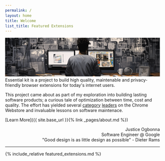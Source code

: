 ```yaml
---
permalink: /
layout: home
title: Welcome
list_title: Featured Extensions
---
```


<img class="hero" alt="painting about the connectedness of a black programmer from behind and computer, pet, phones and apps in modern abstract greyscale --ar 40:20. Generated by Midjourney" src="./assets/imgs/justice_o_painting_about_the_connectedness_of_a_black_programmer_cropped.png">
Essential kit is a project to build high quality, maintenable and privacy-friendly browser extensions for today's internet users.

This project came about as part of my exploration into building lasting software products; a curious tale of optimization between time, cost and quality. The effort has yielded several [category](https://chrome.google.com/webstore/search/scientific%20calculator?hl=en-US) [leaders](https://chrome.google.com/webstore/search/search%20preview?hl=en-US) on the Chrome Webstore and invaluable lessons on software maintenace.

[Learn More]({{ site.base_url }}{% link _pages/about.md %})

<div style="text-align: right;">
Justice Ogbonna <br>
Software Engineer @ Google <br>
"Good design is as little design as possible" - Dieter Rams
</div>


<hr class="section-separator" />

{% include_relative featured_extensions.md %}

